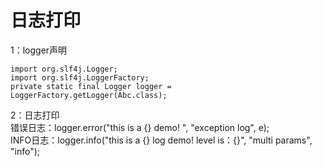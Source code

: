 # 日志打印

1：logger声明  

    import org.slf4j.Logger;         
    import org.slf4j.LoggerFactory; 
    private static final Logger logger = LoggerFactory.getLogger(Abc.class); 
    
2：日志打印  
错误日志：logger.error("this is a {} demo! ", "exception log", e);  
INFO日志：logger.info("this is a {} log demo! level is：{}", "multi params", "info");
